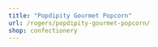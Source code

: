 ```yaml
---
title: "Popdipity Gourmet Popcorn"
url: /rogers/popdipity-gourmet-popcorn/
shop: confectionery
---
```

